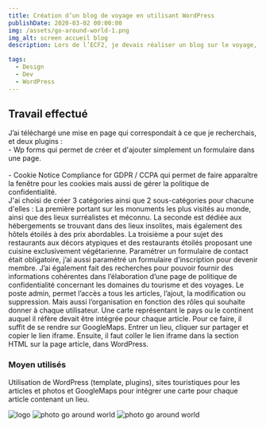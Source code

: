 ```yaml
---
title: Création d’un blog de voyage en utilisant WordPress
publishDate: 2020-03-02 00:00:00
img: /assets/go-around-world-1.png
img_alt: screen accueil blog
description: Lors de l’ECF2, je devais réaliser un blog sur le voyage, en utilisant le CMS WordPress.

tags:
  - Design
  - Dev
  - WordPress
---
```


## Travail effectué

J’ai téléchargé une mise en page qui correspondait à ce que je recherchais, et deux plugins :
<br> - Wp forms  qui permet de créer et d'ajouter simplement un formulaire dans une page.</br>
<br> - Cookie Notice Compliance for GDPR / CCPA qui permet de faire apparaître la fenêtre pour les cookies mais aussi de gérer la politique de confidentialité. </br>
J'ai choisi de créer 3 catégories ainsi que 2 sous-catégories pour chacune d'elles : 
La première portant sur les monuments les plus visités au monde, ainsi que des lieux surréalistes et méconnu. 
La seconde est dédiée aux hébergements se trouvant dans des lieux insolites, mais également des hôtels étoilés à des prix abordables. 
La troisième a pour sujet des restaurants aux décors atypiques et des restaurants étoilés proposant une cuisine exclusivement végétarienne. 
Paramétrer un formulaire de contact était obligatoire, j’ai aussi paramétré un formulaire d'inscription pour devenir membre. 
J’ai également fait des recherches pour pouvoir fournir des informations cohérentes dans l’élaboration d’une page de politique de confidentialité concernant les domaines du tourisme et des voyages.
Le poste admin, permet l’accès a tous les articles, l’ajout, la modification ou suppression. Mais aussi l’organisation en fonction des rôles qui souhaite donner à chaque utilisateur. 
Une carte représentant le pays ou le continent auquel il réfère devait être intégrée pour chaque article. 
Pour ce faire, il suffit de se rendre sur GoogleMaps. Entrer un lieu, cliquer sur partager et copier le lien iframe. 
Ensuite, il faut coller le lien iframe dans la section HTML sur la page article, dans WordPress. 

### Moyen utilisés

Utilisation de WordPress (template, plugins), sites touristiques pour les articles et photos et GoogleMaps pour intégrer une carte pour chaque article contenant un lieu.

![logo](/assets/logo.png)
![photo go around world](/assets/go-around-world-2.png)
![photo go around world](/assets/go-around-world-3.png)
